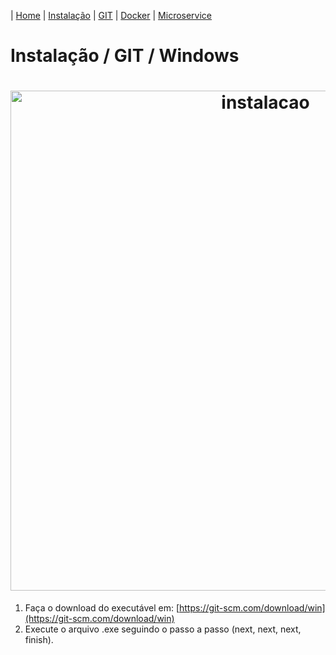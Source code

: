 | [Home](/handson_microservice) | [Instalação](/handson_microservice/instalacao) | [GIT](/handson_microservice/git) | [Docker](/handson_microservice/docker) | [Microservice](/handson_microservice/microservice)

# Instalação / GIT / Windows

<h1 align="center">
  <img src="https://user-images.githubusercontent.com/18057391/90987285-2777b880-e560-11ea-988f-9e25d0d486d6.PNG" alt="instalacao" width="800px" />
</h1>

1. Faça o download do executável em: [https://git-scm.com/download/win](https://git-scm.com/download/win)
2. Execute o arquivo .exe seguindo o passo a passo (next, next, next, finish).